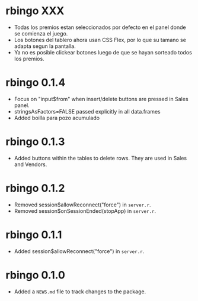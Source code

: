 # rbingo XXX

* Todas los premios estan seleccionados por defecto en el panel donde se
comienza el juego.
* Los botones del tablero ahora usan CSS Flex, por lo que su tamano se 
adapta segun la pantalla.
* Ya no es posible clickear botones luego de que se hayan sorteado todos los 
premios.

# rbingo 0.1.4

* Focus on "input$from" when insert/delete buttons are pressed in Sales panel.
* stringsAsFactors=FALSE passed explicitly in all data.frames
* Added boilla para pozo acumulado

# rbingo 0.1.3

* Added buttons within the tables to delete rows. They are used in Sales and Vendors.

# rbingo 0.1.2

* Removed session$allowReconnect("force") in `server.r`.
* Removed session$onSessionEnded(stopApp) in `server.r`.

# rbingo 0.1.1

* Added session$allowReconnect("force") in `server.r`.

# rbingo 0.1.0

* Added a `NEWS.md` file to track changes to the package.
